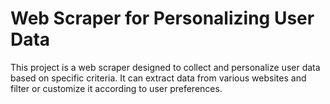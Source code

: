 # Web Scraper for Personalizing User Data

This project is a web scraper designed to collect and personalize user data based on specific criteria. It can extract data from various websites and filter or customize it according to user preferences.